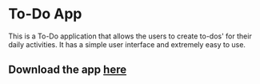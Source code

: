 # To-Do App

This is a To-Do application that allows the users to create to-dos' for their daily activities. It has a simple user interface and extremely easy to use. 


## Download the app [here](down_the_app)